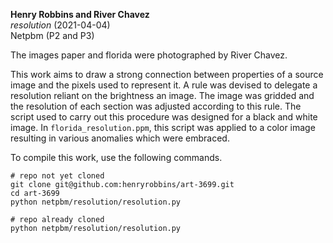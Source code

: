 **Henry Robbins and River Chavez**<br/>
*resolution* (2021-04-04)<br/>
Netpbm (P2 and P3)

The images paper and florida were photographed by River Chavez.

This work aims to draw a strong connection between properties of a source image
and the pixels used to represent it. A rule was devised to delegate a
resolution reliant on the brightness an image. The image was gridded and the
resolution of each section was adjusted according to this rule. The script used
to carry out this procedure was designed for a black and white image.  In
`florida_resolution.ppm`, this script was applied to a color image resulting in
various anomalies which were embraced.

To compile this work, use the following commands.

```
# repo not yet cloned
git clone git@github.com:henryrobbins/art-3699.git
cd art-3699
python netpbm/resolution/resolution.py

# repo already cloned
python netpbm/resolution/resolution.py
```